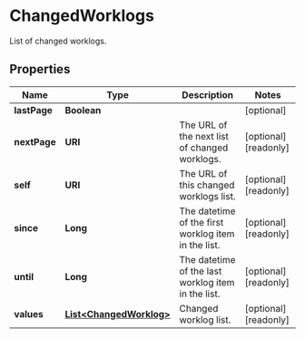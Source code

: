 

# ChangedWorklogs

List of changed worklogs.

## Properties

| Name | Type | Description | Notes |
|------------ | ------------- | ------------- | -------------|
|**lastPage** | **Boolean** |  |  [optional] |
|**nextPage** | **URI** | The URL of the next list of changed worklogs. |  [optional] [readonly] |
|**self** | **URI** | The URL of this changed worklogs list. |  [optional] [readonly] |
|**since** | **Long** | The datetime of the first worklog item in the list. |  [optional] [readonly] |
|**until** | **Long** | The datetime of the last worklog item in the list. |  [optional] [readonly] |
|**values** | [**List&lt;ChangedWorklog&gt;**](ChangedWorklog.md) | Changed worklog list. |  [optional] [readonly] |



